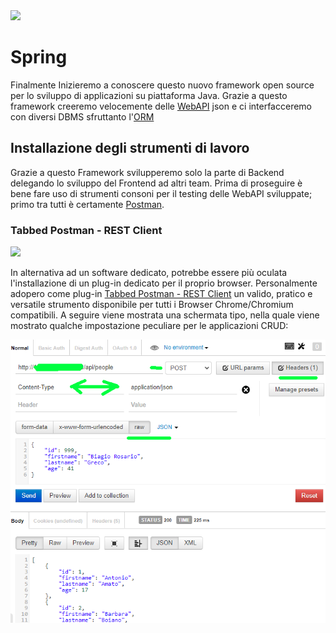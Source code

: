 <img src="https://spring.io/favicon.svg" height="48px"/>

# Spring

Finalmente Inizieremo a conoscere questo nuovo framework open source per lo sviluppo di applicazioni su piattaforma Java.
Grazie a questo framework creeremo velocemente delle [WebAPI](https://en.wikipedia.org/wiki/Web_API) json e ci interfacceremo con diversi DBMS sfruttanto l'[ORM](https://it.wikipedia.org/wiki/Object-relational_mapping)

## Installazione degli strumenti di lavoro

Grazie a questo Framework svilupperemo solo la parte di Backend delegando lo sviluppo del Frontend ad altri team.
Prima di proseguire è bene fare uso di strumenti consoni per il testing delle WebAPI sviluppate; primo tra tutti è certamente [Postman](https://www.postman.com).

### Tabbed Postman - REST Client

<img src="https://github.com/oznu/postman-chrome-extension-legacy/blob/master/chrome/icon_48.png" height="24px"/>

In alternativa ad un software dedicato, potrebbe essere più oculata l'installazione di un plug-in dedicato per il proprio browser.
Personalmente adopero come plug-in [Tabbed Postman - REST Client](https://chrome.google.com/webstore/detail/tabbed-postman-rest-clien/coohjcphdfgbiolnekdpbcijmhambjff)
un valido, pratico e versatile strumento disponibile per tutti i Browser Chrome/Chromium compatibili.
A seguire viene mostrata una schermata tipo, nella quale viene mostrato qualche impostazione peculiare per le applicazioni CRUD:

<img src="./spring/Notes.png"/>
